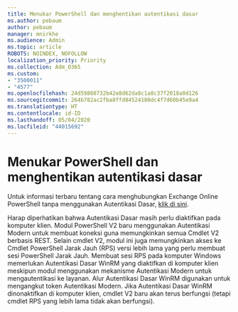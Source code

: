 ```yaml
---
title: Menukar PowerShell dan menghentikan autentikasi dasar
ms.author: pebaum
author: pebaum
manager: mnirkhe
ms.audience: Admin
ms.topic: article
ROBOTS: NOINDEX, NOFOLLOW
localization_priority: Priority
ms.collection: Adm_O365
ms.custom:
- "3500011"
- "4577"
ms.openlocfilehash: 24d59860732b42e8d62da8c1a8c37f2018a0d126
ms.sourcegitcommit: 264b782ac2fba8ffd84524180dc4f7d60b45e9a4
ms.translationtype: HT
ms.contentlocale: id-ID
ms.lasthandoff: 05/04/2020
ms.locfileid: "44015692"
---
```

# <a name="exchange-powershell-and-basic-authentication-deprecation"></a>Menukar PowerShell dan menghentikan autentikasi dasar

Untuk informasi terbaru tentang cara menghubungkan Exchange Online PowerShell tanpa menggunakan Autentikasi Dasar, [klik di sini](https://aka.ms/psbasicauth).

Harap diperhatikan bahwa Autentikasi Dasar masih perlu diaktifkan pada komputer klien.
Modul PowerShell V2 baru menggunakan Autentikasi Modern untuk membuat koneksi guna memungkinkan semua Cmdlet V2 berbasis REST. Selain cmdlet V2, modul ini juga memungkinkan akses ke Cmdlet PowerShell Jarak Jauh (RPS) versi lebih lama yang perlu membuat sesi PowerShell Jarak Jauh. Membuat sesi RPS pada komputer Windows memerlukan Autentikasi Dasar WinRM yang diaktifkan di komputer klien meskipun modul menggunakan mekanisme Autentikasi Modern untuk mengautentikasi ke layanan. Alur Autentikasi Dasar WinRM digunakan untuk mengangkut token Autentikasi Modern. Jika Autentikasi Dasar WinRM dinonaktifkan di komputer klien, cmdlet V2 baru akan terus berfungsi (tetapi cmdlet RPS yang lebih lama tidak akan berfungsi).

